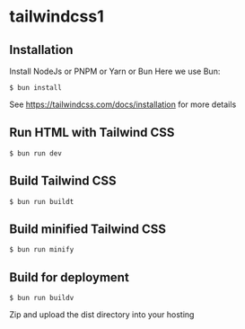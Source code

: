 # tailwindcss1

## Installation

Install NodeJs or PNPM or Yarn or Bun
Here we use Bun:
```
$ bun install
```

See https://tailwindcss.com/docs/installation for more details

## Run HTML with Tailwind CSS
```
$ bun run dev
```
## Build Tailwind CSS
```
$ bun run buildt
```
## Build minified Tailwind CSS
```
$ bun run minify
```
## Build for deployment
```
$ bun run buildv
```
Zip and upload the dist directory into your hosting
